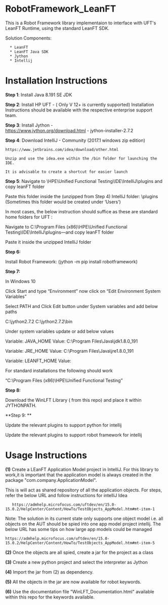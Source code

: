 # RobotFramework_LeanFT

This is a Robot Framework library implementaion to interface with UFT's LeanFT Runtime, using the standard LeanFT SDK.

Solution Components: 

      * LeanFT
      * LeanFT Java SDK
      * Jython
      * Intellij

# Installation Instructions

**Step 1**: Install Java 8.191 SE JDK 

**Step 2**: Install HP UFT - ( Only V 12+ is currently supported)
	Installation Instructions should be available with the respective enterprise support team.

**Step 3**: Install Jython -   
	https://www.jython.org/download.html    -  jython-installer-2.7.2

**Step 4**: Download IntelliJ - Community (2017.1 windows zip edition)

	https://www.jetbrains.com/idea/download/other.html
	
	Unzip and use the idea.exe within the /bin folder for launching the IDE.
	
	It is advisable to create a shortcut for easier launch

**Step 5**: Navigate to <UFT Home>\HPE\Unified Functional Testing\IDE\IntelliJ\plugins and copy leanFT folder
	
Paste this folder inside the (unzipped from Step 4) IntelliJ folder: <IntelliJ Home>\plugins (Sometimes this folder would be created under ‘Users’)
	
In most cases, the below instruction should suffice as these are standard home folders for UFT : 
	
Navigate to C:\Program Files (x86)\HPE\Unified Functional Testing\IDE\IntelliJ\plugins—and copy leanFT folder

Paste it inside the unzipped IntelliJ folder
	
**Step 6:**
	
Install Robot Framework:
	(jython -m pip install robotframework)

**Step 7:**

In Windows 10
	
Click Start and type “Environment” now click on “Edit Environment System Variables”

Select PATH and Click Edit button under System variables and add below paths

C:\jython2.7.2
C:\jython2.7.2\bin

Under system variables update or add below values

Variable: JAVA_HOME
Value: C:\Program Files\Java\jdk1.8.0_191

Variable: JRE_HOME
Value: C:\Program Files\Java\jre1.8.0_191

Variable: LEANFT_HOME
Value: <UFT Home>

For standard installations the following should work

“C:\Program Files (x86)\HPE\Unified Functional Testing”

**Step 8:** 

  Download the WinLFT Library ( from this repo) and place it within JYTHONPATH.
  
**Step 9: **
  
  Update the relevant plugins to support python for intellij 
	
  Update the relevant plugins to support robot framework for intellij


# Usage Instructions

**(1)** Create a LEanFT Application Model project in IntelliJ. For this library to work,it is important that the application model is always created in the package "com.company.ApplicationModel". 

This is will act as shared repository of all the application objects. For steps, refer the below URL and follow instructions for intelliJ Idea

       https://admhelp.microfocus.com/uftdev/en/15.0-15.0.2/HelpCenter/Content/HowTo/TestObjects_AppModel.htm#mt-item-1
  
 Note: The solution in its current state only supports one object model i.e. all objects on the AUT should be spied into one app model project intellij. The below URL has some tips on how large app models could be managed 
 
  	https://admhelp.microfocus.com/uftdev/en/15.0-15.0.2/HelpCenter/Content/HowTo/TestObjects_AppModel.htm#mt-item-5
	
   
**(2)** Once the objects are all spied, create a jar for the project as a class 

**(3)** Create  a new python project and select the interpreter as Jython

**(4)** Import the jar from (2) as dependency. 

**(5)** All the objects in the jar are now available for robot keywords.

**(6)** Use the documentation file "WinLFT_Documentation.html" available within this repo for the keywords available. 





	



